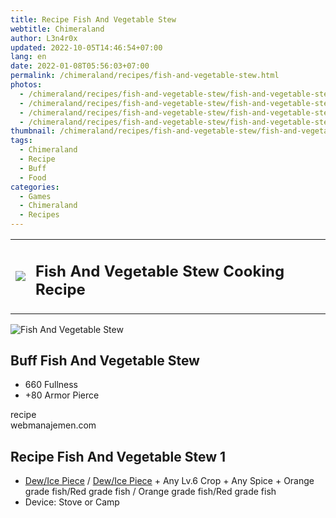 ```yaml
---
title: Recipe Fish And Vegetable Stew
webtitle: Chimeraland
author: L3n4r0x
updated: 2022-10-05T14:46:54+07:00
lang: en
date: 2022-01-08T05:56:03+07:00
permalink: /chimeraland/recipes/fish-and-vegetable-stew.html
photos:
  - /chimeraland/recipes/fish-and-vegetable-stew/fish-and-vegetable-stew.webp
  - /chimeraland/recipes/fish-and-vegetable-stew/fish-and-vegetable-stew-name.webp
  - /chimeraland/recipes/fish-and-vegetable-stew/fish-and-vegetable-stew-icon.webp
  - /chimeraland/recipes/fish-and-vegetable-stew/fish-and-vegetable-stew-material.webp
thumbnail: /chimeraland/recipes/fish-and-vegetable-stew/fish-and-vegetable-stew.webp
tags:
  - Chimeraland
  - Recipe
  - Buff
  - Food
categories:
  - Games
  - Chimeraland
  - Recipes
---
```


<section id="bootstrap-wrapper">
  <link
    rel="stylesheet"
    href="https://cdn.statically.io/gh/dimaslanjaka/Web-Manajemen/40ac3225/css/bootstrap-4.5-wrapper.css"
  />
  <div class="row mb-2">
    <div class="col-md-12 mb-2">
      <table class="table" id="post-info">
        <tbody>
          <tr>
            <td>
              <img
                class="d-inline-block me-2"
                src="/chimeraland/recipes/fish-and-vegetable-stew/fish-and-vegetable-stew-icon.webp"
                width="auto"
                height="auto"
              />
            </td>
            <td>
              <h1 class="fs-5">Fish And Vegetable Stew Cooking Recipe</h1>
            </td>
          </tr>
        </tbody>
      </table>
    </div>
  </div>
  <div class="card mb-2">
    <div class="row g-0">
      <div class="col-sm-4 position-relative mb-2">
        <img
          src="/chimeraland/recipes/fish-and-vegetable-stew/fish-and-vegetable-stew-material.webp"
          class="card-img fit-cover w-100 h-100"
          alt="Fish And Vegetable Stew"
          data-fancybox="true"
        />
      </div>
      <div class="col-sm-8 mb-2">
        <div class="card-body">
          <h2 class="card-title fs-5">Buff Fish And Vegetable Stew</h2>
          <div class="card-text">
            <ul>
              <li>660 Fullness</li>
              <li>+80 Armor Pierce</li>
            </ul>
          </div>
          <span class="badge rounded-pill bg-dark">recipe</span>
        </div>
        <div class="card-footer text-end text-muted">webmanajemen.com</div>
      </div>
    </div>
  </div>
  <div class="row mb-2">
    <div class="col-12 col-lg-6 recipe-item mb-2">
      <div class="card">
        <div class="card-body">
          <h2 class="card-title fs-5">Recipe Fish And Vegetable Stew 1</h2>
          <div class="card-text">
            <ul>
              <li>
                <a
                  class="text-decoration-none"
                  href="/chimeraland/materials/dew.html"
                  >Dew/Ice Piece</a
                ><span> / </span
                ><a
                  class="text-decoration-none"
                  href="/chimeraland/materials/ice-piece.html"
                  >Dew/Ice Piece</a
                ><span> + </span>Any Lv.6 Crop<span> + </span>Any Spice<span>
                  + </span
                >Orange grade fish/Red grade fish<span> / </span>Orange grade
                fish/Red grade fish
              </li>
              <li>Device: Stove or Camp</li>
            </ul>
          </div>
        </div>
      </div>
    </div>
  </div>
</section>